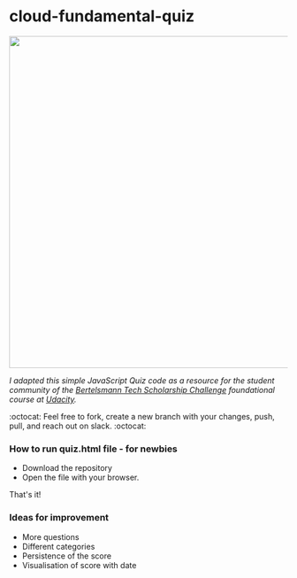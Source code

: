# cloud-fundamental-quiz

<img src="https://user-images.githubusercontent.com/39020690/70385726-d1c19880-195d-11ea-8c17-143d494c06eb.png" width="600">

*I adapted this simple JavaScript Quiz code as a resource for the student community of the [Bertelsmann Tech Scholarship Challenge](https://sites.google.com/udacity.com/bertelsmann-challenge/home?bsft_eid=b4d0fbe4-f76b-4bf0-b715-7fe48f2fa93b&utm_campaign=sch_600_2019-11-19_ndxxx_bertelsmann-day1-cloud_global&utm_source=blueshift&utm_medium=email&utm_content=sch_600_2019-11-19_ndxxx_bertelsmann-day1-cloud_global&bsft_clkid=170b3b02-c9e4-483e-ba2d-7d1e2ea261c6&bsft_uid=d2f3fea6-faa8-4385-bbe0-76889280d729&bsft_mid=841f48e5-0191-470a-b283-f1e57068eb36&bsft_ek=2019-11-19T23%3A31%3A52Z&bsft_mime_type=html) foundational course at [Udacity](https://www.udacity.com/).*

:octocat: Feel free to fork, create a new branch with your changes, push, pull, and reach out on slack. :octocat:

### How to run quiz.html file - for newbies

* Download the repository
* Open the file with your browser. 

That's it! 

### Ideas for improvement

* More questions
* Different categories
* Persistence of the score
* Visualisation of score with date
